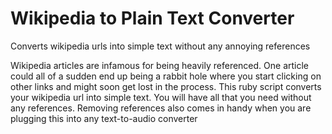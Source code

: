 # Wikipedia to Plain Text Converter
Converts wikipedia urls into simple text without any annoying references

Wikipedia articles are infamous for being heavily referenced. One article could all of a sudden end up being a rabbit hole where you start clicking on other links and might soon get lost in the process. This ruby script converts your wikipedia url into simple text. You will have all that you need without any references. Removing references also comes in handy when you are plugging this into any text-to-audio converter


